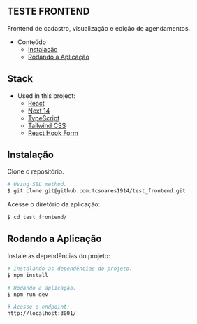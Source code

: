 ## TESTE FRONTEND

Frontend de cadastro, visualização e edição de agendamentos.

<!-- TOC depthFrom:1 depthTo:6 withLinks:1 updateOnSave:1 orderedList:0 -->

- Conteúdo
    - [Instalação](#installation)
    - [Rodando a Aplicação](#running)

<!-- /TOC -->

<!-- TOC depthFrom:1 depthTo:6 withLinks:1 updateOnSave:1 orderedList:0 -->
## Stack <a name="stack"></a>
- Used in this project:
  - [React](https://react.dev/)
  - [Next 14](https://nextjs.org/)
  - [TypeScript](https://github.com/nestjs/nest)
  - [Tailwind CSS](https://tailwindcss.com/)
  - [React Hook Form](https://www.react-hook-form.com/)

<!-- /TOC -->

## Instalação <a name="installation"></a>

Clone o repositório.

```bash
# Using SSL method.
$ git clone git@github.com:tcsoares1914/test_frontend.git
```

Acesse o diretório da aplicação:

```bash
$ cd test_frontend/
```

## Rodando a Aplicação <a name="running"></a>

Instale as dependências do projeto:

```bash
# Instalando as dependências do projeto.
$ npm install
```

```bash
# Rodando a aplicação.
$ npm run dev
```

```bash
# Acesse o endpoint:
http://localhost:3001/
```
